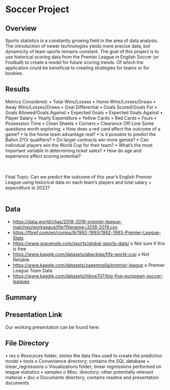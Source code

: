 # Soccer Project
## Overview
Sports statistics is a constantly growing field in the area of data analysis. The introduction of newer technologies yields more precise data, but dynamicity of team sports remains constant. The goal of this project is to use historical scoring data from the Premier League in English Soccer (or Football) to create a model for future scoring trends. Of which the application could be beneficial to creating strategies for teams or for bookies. 
## Results
Metrics Considered:
•	Total Wins/Losses
•	Home Wins/Losses/Draws
•	Away Wins/Losses/Draws
•	Goal Differential
•	Goals Scored/Goals For
•	Goals Allowed/Goals Against
•	Expected Goals
•	Expected Goals Against
•	Player Salary
•	Yearly Expenditure
•	Yellow Cards
•	Red Cards
•	Fouls
•	Possession Time
•	Clean Sheets
•	Corners
•	Clearance Off-Line
Some questions worth exploring:
•	 How does a red card affect the outcome of a game?
•	Is the home team advantage real?
•	Is it possible to predict the Ballon D’Or qualifiers?
•	Do larger contracts win more games?
•	Can individual players win the World Cup for their team?
•	What’s the most important variable in determining ticket sales?
•	How do age and experience affect scoring potential?

<br/><br/>
Final Topic: Can we predict the outcome of this year’s English Premier League using historical
data on each team’s players and total salary + expenditure in 2022?
<br/><br/>
## Data
-	https://data.world/chas/2018-2019-premier-league-matches/workspace/file?filename=2018-2019.csv
-	https://fbref.com/en/comps/9/1992-1993/1992-1993-Premier-League-Stats
-	https://www.gracenote.com/sports/global-sports-data/
	o	Not sure if this is free
-	https://www.kaggle.com/datasets/abecklas/fifa-world-cup
	o	Not Reliable
-	https://www.kaggle.com/datasets/zaeemnalla/premier-league
	o	Premier League Team Data
-	https://www.kaggle.com/datasets/hikne707/big-five-european-soccer-leagues

## Summary

## Presentation Link
Our working presentation can be found here:
## File Directory
•	res
	o	Resources folder; stores the data files used to create the prediction model
•	tools
	o	Convenience directory; contains the SQL database
•	linear_regressions
	o	Visualizations folder; linear regressions performed on league statistics
•	samples
	o	Misc. directory; other potentially relevant material
•	doc
	o	Documents directory; contains readme and presentation documents
